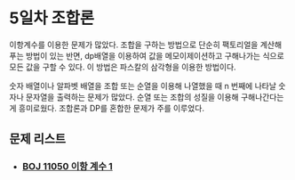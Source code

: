 # 5일차 조합론

이항계수를 이용한 문제가 많았다. 조합을 구하는 방법으로 단순히 팩토리얼을 계산해 푸는 방법이 있는 반면, dp배열을 이용하여 값을 메모이제이션하고 구해나가는 식으로 모든 값을 구할 수 있다. 이 방법은 파스칼의 삼각형을 이용한 방법이다. 



숫자 배열이나 알파벳 배열을 조합 또는 순열을 이용해 나열했을 때 n 번째에 나타날 숫자나 문자열을 출력하는 문제가 많았다. 순열 또는 조합의 성질을 이용해 구해나간다는게 흥미로웠다. 조합론과 DP를 혼합한 문제가 주를 이루었다.



## 문제 리스트

- ### [BOJ 11050 이항 계수 1](https://github.com/jungtaeyong/alstudy2/blob/ty/SDS/SDS%20알고리즘%20특강/baekjoon%2011050%20이항%20계수%201.cpp)

